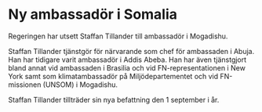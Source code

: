 # Ny ambassadör i Somalia

Regeringen har utsett Staffan Tillander till ambassadör i Mogadishu.

Staffan Tillander tjänstgör för närvarande som chef för ambassaden i Abuja. Han har tidigare varit ambassadör i Addis Abeba. Han har även tjänstgjort bland annat vid ambassaden i Brasilia och vid FN-representationen i New York samt som klimatambassadör på Miljödepartementet och vid FN-missionen (UNSOM) i Mogadishu.

Staffan Tillander tillträder sin nya befattning den 1 september i år.

